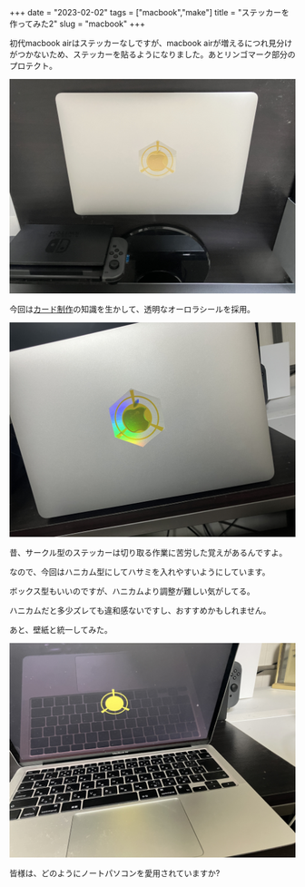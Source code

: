 +++
date = "2023-02-02"
tags = ["macbook","make"]
title = "ステッカーを作ってみた2"
slug = "macbook"
+++

初代macbook airはステッカーなしですが、macbook airが増えるにつれ見分けがつかないため、ステッカーを貼るようになりました。あとリンゴマーク部分のプロテクト。

![](https://raw.githubusercontent.com/syui/img/master/other/macbookair_20230201_0007.jpg)

今回は[カード制作](/blog/post/2022/12/15/card/)の知識を生かして、透明なオーロラシールを採用。

![](https://raw.githubusercontent.com/syui/img/master/other/macbookair_20230201_0001.jpg)

昔、サークル型のステッカーは切り取る作業に苦労した覚えがあるんですよ。

なので、今回はハニカム型にしてハサミを入れやすいようにしています。

ボックス型もいいのですが、ハニカムより調整が難しい気がしてる。

ハニカムだと多少ズレても違和感ないですし、おすすめかもしれません。

あと、壁紙と統一してみた。

![](https://raw.githubusercontent.com/syui/img/master/other/macbookair_20230201_0002.jpg)

皆様は、どのようにノートパソコンを愛用されていますか?

